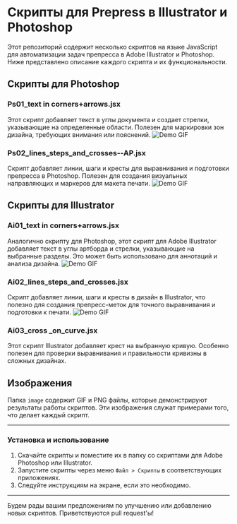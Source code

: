 
# Скрипты для Prepress в Illustrator и Photoshop

Этот репозиторий содержит несколько скриптов на языке JavaScript для автоматизации задач препресса в Adobe Illustrator и Photoshop. Ниже представлено описание каждого скрипта и их функциональности.

## Скрипты для Photoshop

### Ps01_text in corners+arrows.jsx
Этот скрипт добавляет текст в углы документа и создает стрелки, указывающие на определенные области. Полезен для маркировки зон дизайна, требующих внимания или пояснений.
![Demo GIF](https://github.com/cheeseOFcheese/Prepress_Illustrator-and-Photoshop/raw/main/image/1.gif)

### Ps02_lines_steps_and_crosses--AP.jsx
Скрипт добавляет линии, шаги и кресты для выравнивания и подготовки препресса в Photoshop. Полезен для создания визуальных направляющих и маркеров для макета печати.
![Demo GIF](https://github.com/cheeseOFcheese/Prepress_Illustrator-and-Photoshop/raw/main/image/2.gif)

## Скрипты для Illustrator

### Ai01_text in corners+arrows.jsx
Аналогично скрипту для Photoshop, этот скрипт для Adobe Illustrator добавляет текст в углы артборда и стрелки, указывающие на выбранные разделы. Это может быть использовано для аннотаций и анализа дизайна.
![Demo GIF](https://github.com/cheeseOFcheese/Prepress_Illustrator-and-Photoshop/raw/main/image/3.gif)

### Ai02_lines_steps_and_crosses.jsx
Скрипт добавляет линии, шаги и кресты в дизайн в Illustrator, что полезно для создания препресс-меток для точного выравнивания и подготовки к печати.
![Demo GIF](https://github.com/cheeseOFcheese/Prepress_Illustrator-and-Photoshop/raw/main/image/4.gif)

### Ai03_cross _on_curve.jsx
Этот скрипт Illustrator добавляет крест на выбранную кривую. Особенно полезен для проверки выравнивания и правильности кривизны в сложных дизайнах.

## Изображения
Папка `image` содержит GIF и PNG файлы, которые демонстрируют результаты работы скриптов. Эти изображения служат примерами того, что делает каждый скрипт.

---

### Установка и использование
1. Скачайте скрипты и поместите их в папку со скриптами для Adobe Photoshop или Illustrator.
2. Запустите скрипты через меню `Файл > Скрипты` в соответствующих приложениях.
3. Следуйте инструкциям на экране, если это необходимо.

---

Будем рады вашим предложениям по улучшению или добавлению новых скриптов. Приветствуются pull request'ы!

